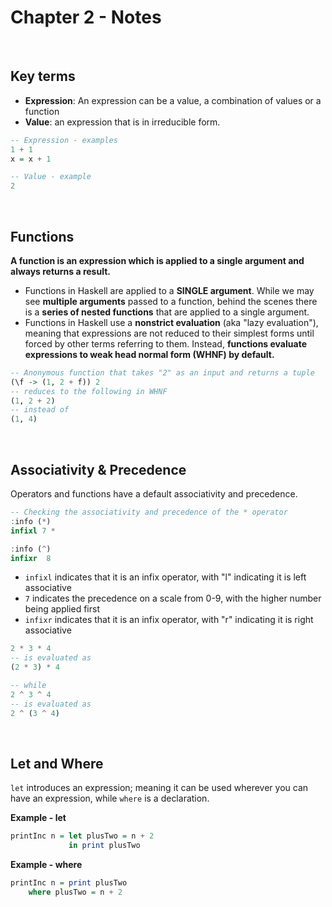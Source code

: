 # Chapter 2 - Notes
</br>

## Key terms
- **Expression**: An expression can be a value, a combination of values or a function
- **Value**: an expression that is in irreducible form.

```haskell
-- Expression - examples
1 + 1
x = x + 1

-- Value - example
2
```

</br>

## Functions
**A function is an expression which is applied to a single argument and always returns a result.**

- Functions in Haskell are applied to a **SINGLE argument**. While we may see **multiple arguments** passed to a function, behind the scenes there is a **series of nested functions** that are applied to a single argument.
- Functions in Haskell use a **nonstrict evaluation** (aka "lazy evaluation"), meaning that expressions are not reduced to their simplest forms until forced by other terms referring to them. Instead, **functions evaluate expressions to weak head normal form (WHNF) by default.**
``` haskell
-- Anonymous function that takes "2" as an input and returns a tuple
(\f -> (1, 2 + f)) 2
-- reduces to the following in WHNF
(1, 2 + 2)
-- instead of
(1, 4)
```

</br>

## Associativity & Precedence
Operators and functions have a default associativity and precedence.
```haskell
-- Checking the associativity and precedence of the * operator
:info (*)
infixl 7 *

:info (^)
infixr  8
```

- `infixl` indicates that it is an infix operator, with "l" indicating it is left associative 
- `7` indicates the precedence on a scale from 0-9, with the higher number being applied first
- `infixr` indicates that it is an infix operator, with "r" indicating it is right associative 

```haskell
2 * 3 * 4
-- is evaluated as
(2 * 3) * 4

-- while
2 ^ 3 ^ 4
-- is evaluated as
2 ^ (3 ^ 4)
```

</br>

## Let and Where
`let` introduces an expression; meaning it can be used wherever you can have an expression, while `where` is a declaration. 

**Example - let**
```haskell
printInc n = let plusTwo = n + 2
             in print plusTwo 
```

**Example - where**
```haskell
printInc n = print plusTwo
    where plusTwo = n + 2
```